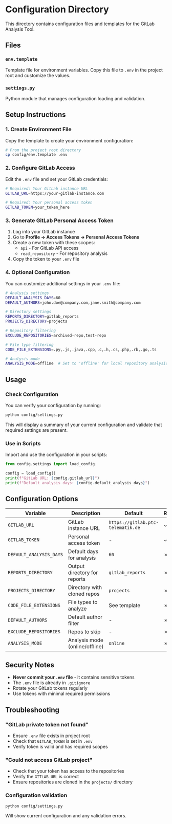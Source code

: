 # Configuration Directory

This directory contains configuration files and templates for the GitLab Analysis Tool.

## Files

### `env.template`

Template file for environment variables. Copy this file to `.env` in the project root and customize the values.

### `settings.py`

Python module that manages configuration loading and validation.

## Setup Instructions

### 1. Create Environment File

Copy the template to create your environment configuration:

```bash
# From the project root directory
cp config/env.template .env
```

### 2. Configure GitLab Access

Edit the `.env` file and set your GitLab credentials:

```bash
# Required: Your GitLab instance URL
GITLAB_URL=https://your-gitlab-instance.com

# Required: Your personal access token
GITLAB_TOKEN=your_token_here
```

### 3. Generate GitLab Personal Access Token

1. Log into your GitLab instance
2. Go to **Profile → Access Tokens → Personal Access Tokens**
3. Create a new token with these scopes:
   - `api` - For GitLab API access
   - `read_repository` - For repository analysis
4. Copy the token to your `.env` file

### 4. Optional Configuration

You can customize additional settings in your `.env` file:

```bash
# Analysis settings
DEFAULT_ANALYSIS_DAYS=60
DEFAULT_AUTHORS=john.doe@company.com,jane.smith@company.com

# Directory settings
REPORTS_DIRECTORY=gitlab_reports
PROJECTS_DIRECTORY=projects

# Repository filtering
EXCLUDE_REPOSITORIES=archived-repo,test-repo

# File type filtering
CODE_FILE_EXTENSIONS=.py,.js,.java,.cpp,.c,.h,.cs,.php,.rb,.go,.ts

# Analysis mode
ANALYSIS_MODE=offline  # Set to 'offline' for local repository analysis only
```

## Usage

### Check Configuration

You can verify your configuration by running:

```bash
python config/settings.py
```

This will display a summary of your current configuration and validate that required settings are present.

### Use in Scripts

Import and use the configuration in your scripts:

```python
from config.settings import load_config

config = load_config()
print(f"GitLab URL: {config.gitlab_url}")
print(f"Default analysis days: {config.default_analysis_days}")
```

## Configuration Options

| Variable                | Description                    | Default                           | Required |
| ----------------------- | ------------------------------ | --------------------------------- | -------- |
| `GITLAB_URL`            | GitLab instance URL            | `https://gitlab.ptc-telematik.de` | ✓        |
| `GITLAB_TOKEN`          | Personal access token          | -                                 | ✓        |
| `DEFAULT_ANALYSIS_DAYS` | Default days for analysis      | `60`                              | ✗        |
| `REPORTS_DIRECTORY`     | Output directory for reports   | `gitlab_reports`                  | ✗        |
| `PROJECTS_DIRECTORY`    | Directory with cloned repos    | `projects`                        | ✗        |
| `CODE_FILE_EXTENSIONS`  | File types to analyze          | See template                      | ✗        |
| `DEFAULT_AUTHORS`       | Default author filter          | -                                 | ✗        |
| `EXCLUDE_REPOSITORIES`  | Repos to skip                  | -                                 | ✗        |
| `ANALYSIS_MODE`         | Analysis mode (online/offline) | `online`                          | ✗        |

## Security Notes

- **Never commit your `.env` file** - it contains sensitive tokens
- The `.env` file is already in `.gitignore`
- Rotate your GitLab tokens regularly
- Use tokens with minimal required permissions

## Troubleshooting

### "GitLab private token not found"

- Ensure `.env` file exists in project root
- Check that `GITLAB_TOKEN` is set in `.env`
- Verify token is valid and has required scopes

### "Could not access GitLab project"

- Check that your token has access to the repositories
- Verify the `GITLAB_URL` is correct
- Ensure repositories are cloned in the `projects/` directory

### Configuration validation

```bash
python config/settings.py
```

Will show current configuration and any validation errors.

